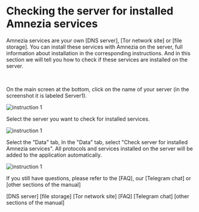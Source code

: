 # Checking the server for installed Amnezia services

Amnezia services are your own [DNS server], [Tor network site] or [file storage]. 
You can install these services with Amnezia on the server, full information about installation in the corresponding instructions. 
And in this section we will tell you how to check if these services are installed on the server. 

&nbsp;


On the main screen at the bottom, click on the name of your server (in the screenshot it is labeled Server1).

![instruction 1](https://raw.githubusercontent.com/Aftershock669/amnezia-open-docs/master/docs/en/instructions/26_cheking_server/img/cs_en_1.png)

Select the server you want to check for installed services.

![instruction 1](https://raw.githubusercontent.com/Aftershock669/amnezia-open-docs/master/docs/en/instructions/26_cheking_server/img/cs_en_2.png)

Select the "Data" tab, 
In the "Data" tab, select "Check server for installed Amnezia services". 
All protocols and services installed on the server will be added to the application automatically.

![instruction 1](https://raw.githubusercontent.com/Aftershock669/amnezia-open-docs/master/docs/en/instructions/26_cheking_server/img/cs_en_3.png)


If you still have questions, please refer to the [FAQ], our [Telegram chat] or [other sections of the manual]


[amnezia-site-ext-link]: https://amnezia-web-nx1r.vercel.app
[about-int-link]: /about
[DNS server]
[file storage]
[Tor network site] 
[FAQ]
[Telegram chat]
[other sections of the manual]